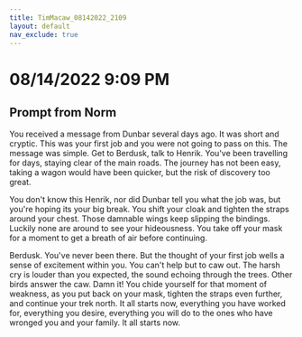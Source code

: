 ```yaml
---
title: TimMacaw_08142022_2109
layout: default
nav_exclude: true
---
```


# 08/14/2022 9:09 PM
## Prompt from Norm

You received a message from Dunbar several days ago.  It was short and cryptic.  This was your first job and you were not going to pass on this.  The message was simple.  Get to Berdusk, talk to Henrik.  You've been travelling for days, staying clear of the main roads.  The journey has not been easy, taking a wagon would have been quicker, but the risk of discovery too great.

You don't know this Henrik, nor did Dunbar tell you what the job was, but you're hoping its your big break.  You shift your cloak and tighten the straps around your chest.  Those damnable wings keep slipping the bindings.  Luckily none are around to see your hideousness.  You take off your mask for a moment to get a breath of air before continuing.

Berdusk.  You've never been there.  But the thought of your first job wells a sense of excitement within you.  You can't help but to caw out.  The harsh cry is louder than you expected, the sound echoing through the trees.  Other birds answer the caw.  Damn it! You chide yourself for that moment of weakness, as you put back on your mask, tighten the straps even further, and continue your trek north.  It all starts now, everything you have worked for, everything you desire, everything you will do to the ones who have wronged you and your family.  It all starts now.